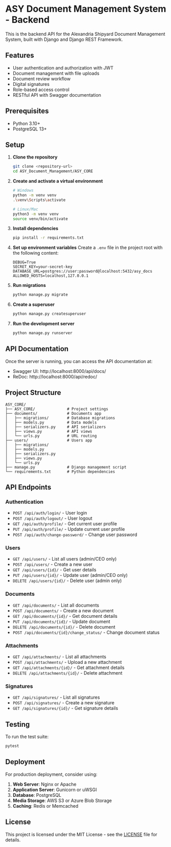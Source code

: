 # ASY Document Management System - Backend

This is the backend API for the Alexandria Shipyard Document Management System, built with Django and Django REST Framework.

## Features

- User authentication and authorization with JWT
- Document management with file uploads
- Document review workflow
- Digital signatures
- Role-based access control
- RESTful API with Swagger documentation

## Prerequisites

- Python 3.10+
- PostgreSQL 13+

## Setup

1. **Clone the repository**
   ```bash
   git clone <repository-url>
   cd ASY_Document_Management/ASY_CORE
   ```

2. **Create and activate a virtual environment**
   ```bash
   # Windows
   python -m venv venv
   .\venv\Scripts\activate

   # Linux/Mac
   python3 -m venv venv
   source venv/bin/activate
   ```

3. **Install dependencies**
   ```bash
   pip install -r requirements.txt
   ```

4. **Set up environment variables**
   Create a `.env` file in the project root with the following content:
   ```env
   DEBUG=True
   SECRET_KEY=your-secret-key
   DATABASE_URL=postgres://user:password@localhost:5432/asy_docs
   ALLOWED_HOSTS=localhost,127.0.0.1
   ```

5. **Run migrations**
   ```bash
   python manage.py migrate
   ```

6. **Create a superuser**
   ```bash
   python manage.py createsuperuser
   ```

7. **Run the development server**
   ```bash
   python manage.py runserver
   ```

## API Documentation

Once the server is running, you can access the API documentation at:
- Swagger UI: http://localhost:8000/api/docs/
- ReDoc: http://localhost:8000/api/redoc/

## Project Structure

```
ASY_CORE/
├── ASY_CORE/              # Project settings
├── documents/             # Documents app
│   ├── migrations/        # Database migrations
│   ├── models.py          # Data models
│   ├── serializers.py     # API serializers
│   ├── views.py           # API views
│   └── urls.py            # URL routing
├── users/                 # Users app
│   ├── migrations/
│   ├── models.py
│   ├── serializers.py
│   ├── views.py
│   └── urls.py
├── manage.py              # Django management script
└── requirements.txt       # Python dependencies
```

## API Endpoints

### Authentication

- `POST /api/auth/login/` - User login
- `POST /api/auth/logout/` - User logout
- `GET /api/auth/profile/` - Get current user profile
- `PUT /api/auth/profile/` - Update current user profile
- `POST /api/auth/change-password/` - Change user password

### Users

- `GET /api/users/` - List all users (admin/CEO only)
- `POST /api/users/` - Create a new user
- `GET /api/users/{id}/` - Get user details
- `PUT /api/users/{id}/` - Update user (admin/CEO only)
- `DELETE /api/users/{id}/` - Delete user (admin only)

### Documents

- `GET /api/documents/` - List all documents
- `POST /api/documents/` - Create a new document
- `GET /api/documents/{id}/` - Get document details
- `PUT /api/documents/{id}/` - Update document
- `DELETE /api/documents/{id}/` - Delete document
- `POST /api/documents/{id}/change_status/` - Change document status

### Attachments

- `GET /api/attachments/` - List all attachments
- `POST /api/attachments/` - Upload a new attachment
- `GET /api/attachments/{id}/` - Get attachment details
- `DELETE /api/attachments/{id}/` - Delete attachment

### Signatures

- `GET /api/signatures/` - List all signatures
- `POST /api/signatures/` - Create a new signature
- `GET /api/signatures/{id}/` - Get signature details

## Testing

To run the test suite:

```bash
pytest
```

## Deployment

For production deployment, consider using:

1. **Web Server**: Nginx or Apache
2. **Application Server**: Gunicorn or uWSGI
3. **Database**: PostgreSQL
4. **Media Storage**: AWS S3 or Azure Blob Storage
5. **Caching**: Redis or Memcached

## License

This project is licensed under the MIT License - see the [LICENSE](LICENSE) file for details.
